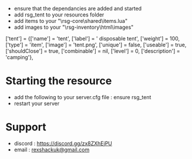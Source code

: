 - ensure that the dependancies are added and started
- add rsg_tent to your resources folder
- add items to your "\rsg-core\shared\items.lua"
- add images to your "\rsg-inventory\html\images"

['tent']		= {['name'] = 'tent',		['label'] = ' disposable tent',			['weight'] = 100,	['type'] = 'item',	['image'] = 'tent.png',		['unique'] = false,	['useable'] = true,	['shouldClose'] = true,	['combinable'] = nil,	['level'] = 0,	['description'] = 'camping'},

# Starting the resource
- add the following to your server.cfg file : ensure rsg_tent
- restart your server

# Support
- discord : https://discord.gg/zx8ZXhEjPU
- email : rexshackuk@gmail.com
